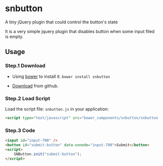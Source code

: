 # snbutton

A tiny jQuery plugin that could control the button's state

It is a very simple jquery plugin that disables button when some input filed is empty.

## Usage

### Step.1 Download

- Using [bower](http://bower.io/) to install it. `bower install snbutton`

- [Download](https://github.com/jvyyuie/snbutton/archive/master.zip) from github.

### Step.2 Load Script

Load the script file: `snbutton.js` in your application:

```html
<script type="text/javascript" src="bower_components/snbutton/snbutton.js"></script>
```
### Step.3 Code

```html
<input id="input-700" />
<button id="submit-button" data-snnode="input-700">Submit</button>
<script>
	SNButton.init("submit-button");
</script>
```
